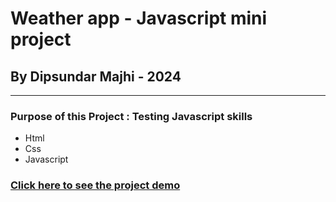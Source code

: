 # Weather app - Javascript mini project

## By Dipsundar Majhi - 2024

---

### Purpose of this Project : Testing Javascript skills

- Html
- Css
- Javascript

### [Click here to see the project demo](https://dipsundar.github.io/javascript-mini-project-3-weather-app/)
